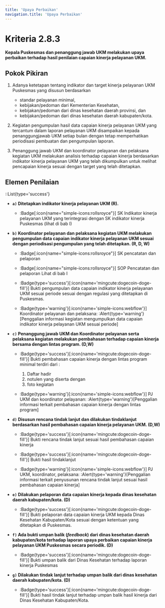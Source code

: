 ```yaml
---
title: 'Upaya Perbaikan'
navigation.title: 'Upaya Perbaikan'
---
```


# Kriteria 2.8.3 
**Kepala Puskesmas dan penanggung jawab UKM melakukan upaya perbaikan terhadap hasil penilaian capaian kinerja pelayanan UKM.** 



## Pokok Pikiran 

1. Adanya ketetapan tentang indikator dan target kinerja pelayanan UKM Puskesmas yang disusun berdasarkan 
   - standar pelayanan minimal, 
   - kebijakan/pedoman dari Kementerian Kesehatan, 
   - kebijakan/pedoman dari dinas kesehatan daerah  provinsi, dan 
   - kebijakan/pedoman dari dinas kesehatan daerah kabupaten/kota. 

2. Kegiatan pengumpulan hasil data capaian kinerja pelayanan UKM yang tercantum dalam laporan pelayanan UKM  disampaikan kepada penanggungjawab UKM setiap bulan dengan tetap memperhatikan periodisasi pembuatan dan pengumpulan laporan. 

3. Penanggung jawab UKM dan koordinator pelayanan dan pelaksana kegiatan UKM melakukan analisis terhadap capaian kinerja berdasarkan  indikator kinerja pelayanan UKM yang telah dikumpulkan untuk melihat pencapaian kinerja sesuai dengan target yang telah ditetapkan. 

## Elemen Penilaian 

::List{type='success'}

- **`a)` Ditetapkan indikator kinerja pelayanan UKM (R).**  

  - :Badge[:icon{name="simple-icons:rollsroyce"}] SK Indikator kinerja pelayanan UKM yang terintegrasi dengan SK indikator kinerja Puskesmas (lihat di bab I) 

- **`b)` Koordinator pelayanan dan pelaksana kegiatan UKM melakukan pengumpulan data capaian indikator kinerja pelayanan UKM sesuai dengan periodisasi pengumpulan yang telah ditetapkan. (R, D, W)**  

  - :Badge[:icon{name="simple-icons:rollsroyce"}] SK pencatatan dan pelaporan 
  - :Badge[:icon{name="simple-icons:rollsroyce"}] SOP Pencatatan dan pelaporan Lihat di bab I 

  - :Badge{type='success'}[:icon{name='mingcute:dogecoin-doge-fill'}] Bukti pengumpulan data capaian indikator kinerja pelayanan UKM sesuai periode sesuai dengan regulasi yang ditetapkan di Puskesmas. 
   
  - :Badge{type='warning'}[:icon{name='simple-icons:webflow'}] Koordinator pelayanan dan pelaksana: :Alert{type='warning'}[Penggalian informasi kegiatan mengumpulkan data capaian indikator kinerja pelayanan UKM sesuai periode] 

- **`c)` Penanggung jawab UKM dan Koordinator pelayanan serta pelaksana kegiatan melakukan pembahasan terhadap capaian  kinerja bersama dengan lintas program. (D,W)** 

  - :Badge{type='success'}[:icon{name='mingcute:dogecoin-doge-fill'}] Bukti pembahasan capaian kinerja dengan lintas program minimal terdiri dari :
    1. Daftar hadir 
    2. notulen yang diserta dengan 
    3. foto kegiatan  
      
  - :Badge{type='warning'}[:icon{name='simple-icons:webflow'}] PJ UKM dan koordinator pelayanan: :Alert{type='warning'}[Penggalian informasi  terkait pembahasan capaian kinerja dengan lintas program]


- **`d)` Disusun rencana tindak lanjut dan dilakukan tindaklanjut berdasarkan hasil pembahasan capaian kinerja pelayanan UKM. (D,W)** 

  - :Badge{type='success'}[:icon{name='mingcute:dogecoin-doge-fill'}] Bukti rencana tindak lanjut sesuai hasil pembahasan capaian kinerja 

  - :Badge{type='success'}[:icon{name='mingcute:dogecoin-doge-fill'}] Bukti hasil tindaklanjut

  - :Badge{type='warning'}[:icon{name='simple-icons:webflow'}] PJ UKM, koordinator, pelaksana: :Alert{type='warning'}[Penggalian informasi  terkait penyusunan rencana tindak lanjut sesuai hasil pembahasan capaian kinerja]

- **`e)` Dilakukan pelaporan data capaian kinerja kepada dinas kesehatan daerah kabupaten/kota. (D)**

  - :Badge{type='success'}[:icon{name='mingcute:dogecoin-doge-fill'}] Bukti pelaporan data capaian kinerja UKM kepada Dinas Kesehatan Kabupaten/Kota sesuai dengan ketentuan yang ditetapkan di Puskesmas. 

- **`f)` Ada bukti umpan balik (*feedback*) dari dinas kesehatan daerah kabupaten/kota  terhadap laporan upaya perbaikan capaian kinerja pelayanan UKM Puskesmas secara periodik. (D)**

  - :Badge{type='success'}[:icon{name='mingcute:dogecoin-doge-fill'}] Bukti umpan balik dari Dinas Kesehatan terhadap laporan kinerja Puskesmas 

- **`g)` Dilakukan tindak lanjut terhadap umpan balik dari dinas kesehatan daerah kabupaten/kota. (D)**  

  - :Badge{type='success'}[:icon{name='mingcute:dogecoin-doge-fill'}] Bukti hasil tindak lanjut terhadap umpan balik hasil kinerja dari Dinas Kesehatan Kabupaten/Kota.  
